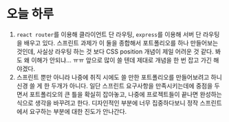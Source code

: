 # 오늘 하루

1. `react router`를 이용해 클라이언트 단 라우팅, `express`를 이용해 서버 단 라우팅을 배우고 있다. 스프린트 과제가 이 둘을 종합해서 포트폴리오를 하나 만들어보는 것인데, 사실상 라우팅 하는 것 보다 CSS position 개념이 제일 어려운 것 같다. 봐도 왜 이해가 안되냐... ㅠㅠ 앞으로 많이 쓸 텐데 제대로 개념을 한 번 잡고 가긴 해야겠다. 
2. 스프린트 뿐만 아니라 나중에 취직 시에도 쓸 만한 포트폴리오를 만들어보려고 하니 신경 쓸 게 한 두개가 아니다. 일단 스프린트 요구사항을 만족시키는데에 중점을 두면서 포트폴리오의 큰 틀을 확실히 잡아놓고, 나중에 프로젝트들이 끝나면 완성하는 식으로 생각을 바꾸려고 한다. 디자인적인 부분에 너무 집중하다보니 정작 스프린트에서 요구하는 부분에 대한 진도가 안나간다.